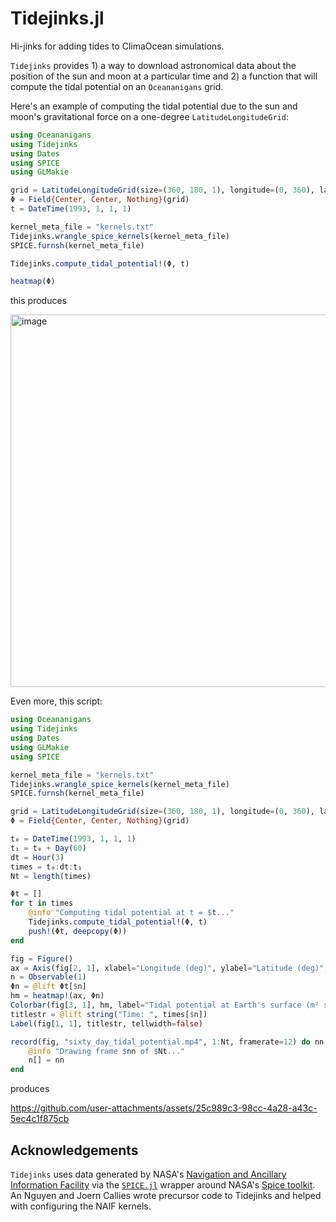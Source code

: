 # Tidejinks.jl

Hi-jinks for adding tides to ClimaOcean simulations.

`Tidejinks` provides 1) a way to download astronomical data about the position of the sun and moon at a particular time and
2) a function that will compute the tidal potential on an `Oceananigans` grid.

Here's an example of computing the tidal potential due to the sun and moon's gravitational force
on a one-degree `LatitudeLongitudeGrid`:

```julia
using Oceananigans
using Tidejinks
using Dates
using SPICE
using GLMakie

grid = LatitudeLongitudeGrid(size=(360, 180, 1), longitude=(0, 360), latitude=(-90, 90), z=(0, 1))
Φ = Field{Center, Center, Nothing}(grid)
t = DateTime(1993, 1, 1, 1)

kernel_meta_file = "kernels.txt"
Tidejinks.wrangle_spice_kernels(kernel_meta_file)
SPICE.furnsh(kernel_meta_file)

Tidejinks.compute_tidal_potential!(Φ, t)

heatmap(Φ)
```

this produces

<img width="596" alt="image" src="https://github.com/user-attachments/assets/9b4b4233-c70f-4860-be18-fef8c2fffc08" />

Even more, this script:

```julia
using Oceananigans
using Tidejinks
using Dates
using GLMakie
using SPICE

kernel_meta_file = "kernels.txt"
Tidejinks.wrangle_spice_kernels(kernel_meta_file)
SPICE.furnsh(kernel_meta_file)

grid = LatitudeLongitudeGrid(size=(360, 180, 1), longitude=(0, 360), latitude=(-90, 90), z=(0, 1))
Φ = Field{Center, Center, Nothing}(grid)

t₀ = DateTime(1993, 1, 1, 1)
t₁ = t₀ + Day(60)
dt = Hour(3)
times = t₀:dt:t₁
Nt = length(times)

Φt = []
for t in times
    @info "Computing tidal potential at t = $t..."
    Tidejinks.compute_tidal_potential!(Φ, t)
    push!(Φt, deepcopy(Φ))
end

fig = Figure()
ax = Axis(fig[2, 1], xlabel="Longitude (deg)", ylabel="Latitude (deg)", aspect=2)
n = Observable(1)
Φn = @lift Φt[$n]
hm = heatmap!(ax, Φn)
Colorbar(fig[3, 1], hm, label="Tidal potential at Earth's surface (m² s⁻²)", vertical=false)
titlestr = @lift string("Time: ", times[$n])
Label(fig[1, 1], titlestr, tellwidth=false)

record(fig, "sixty_day_tidal_potential.mp4", 1:Nt, framerate=12) do nn
    @info "Drawing frame $nn of $Nt..."
    n[] = nn
end
```

produces

https://github.com/user-attachments/assets/25c989c3-98cc-4a28-a43c-5ec4c1f875cb


## Acknowledgements

`Tidejinks` uses data generated by NASA's
[Navigation and Ancillary Information Facility](https://naif.jpl.nasa.gov/naif/about.html)
via the [`SPICE.jl`](https://github.com/JuliaAstro/SPICE.jl) wrapper around NASA's
[Spice toolkit]([https://github.com/JuliaAstro/SPICE.jl](https://naif.jpl.nasa.gov/naif/index.html)).
An Nguyen and Joern Callies wrote precursor code to Tidejinks and helped with configuring the NAIF kernels.

